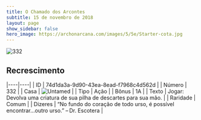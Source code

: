 ```yaml
---
title: O Chamado dos Arcontes
subtitle: 15 de novembro de 2018
layout: page
show_sidebar: false
hero_image: https://archonarcana.com/images/5/5e/Starter-cota.jpg
---
```


![332](https://cdn.keyforgegame.com/media/card_front/pt/341_332_R2GQWP4RXCM4_pt.png)

## Recrescimento

|----|----|
| ID | 74d1da3a-9d90-43ea-8ead-f7968c4d562d |
| Número | 332 |
| Casa | ![Untamed](https://archonarcana.com/images/thumb/b/bd/Untamed.png/22px-Untamed.png "Indomados") |
| Tipo | Ação |
| Bônus | 1A |
| Texto | Jogar: Devolva uma criatura de sua pilha de descartes para sua mão. |
| Raridade | Comum |
| Dizeres | “No fundo do coração de todo urso, é possível encontrar...outro urso.” – Dr. Escotera |